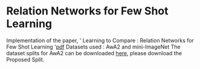 # Relation Networks for Few Shot Learning
Implementation of the paper, ' Learning to Compare : Relation Networks for Few Shot Learning '[pdf](https://arxiv.org/pdf/1711.06025.pdf) 
Datasets used :
AwA2 and mini-ImageNet
The dataset splits for AwA2 can be downloaded [here](https://www.mpi-inf.mpg.de/departments/computer-vision-and-machine-learning/research/zero-shot-learning/zero-shot-learning-the-good-the-bad-and-the-ugly/), please download the Proposed Split.

